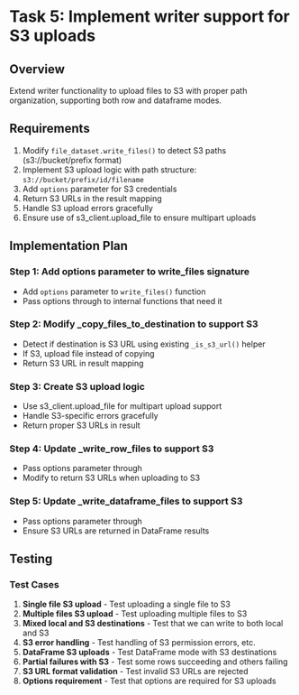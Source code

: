 # Task 5: Implement writer support for S3 uploads

## Overview
Extend writer functionality to upload files to S3 with proper path organization, supporting both row and dataframe modes.

## Requirements
1. Modify `file_dataset.write_files()` to detect S3 paths (s3://bucket/prefix format)
2. Implement S3 upload logic with path structure: `s3://bucket/prefix/id/filename`
3. Add `options` parameter for S3 credentials
4. Return S3 URLs in the result mapping
5. Handle S3 upload errors gracefully
6. Ensure use of s3_client.upload_file to ensure multipart uploads

## Implementation Plan

### Step 1: Add options parameter to write_files signature
- Add `options` parameter to `write_files()` function
- Pass options through to internal functions that need it

### Step 2: Modify _copy_files_to_destination to support S3
- Detect if destination is S3 URL using existing `_is_s3_url()` helper
- If S3, upload file instead of copying
- Return S3 URL in result mapping

### Step 3: Create S3 upload logic
- Use s3_client.upload_file for multipart upload support
- Handle S3-specific errors gracefully
- Return proper S3 URLs in result

### Step 4: Update _write_row_files to support S3
- Pass options parameter through
- Modify to return S3 URLs when uploading to S3

### Step 5: Update _write_dataframe_files to support S3
- Pass options parameter through
- Ensure S3 URLs are returned in DataFrame results

## Testing

### Test Cases
1. **Single file S3 upload** - Test uploading a single file to S3
2. **Multiple files S3 upload** - Test uploading multiple files to S3
3. **Mixed local and S3 destinations** - Test that we can write to both local and S3
4. **S3 error handling** - Test handling of S3 permission errors, etc.
5. **DataFrame S3 uploads** - Test DataFrame mode with S3 destinations
6. **Partial failures with S3** - Test some rows succeeding and others failing
7. **S3 URL format validation** - Test invalid S3 URLs are rejected
8. **Options requirement** - Test that options are required for S3 uploads
